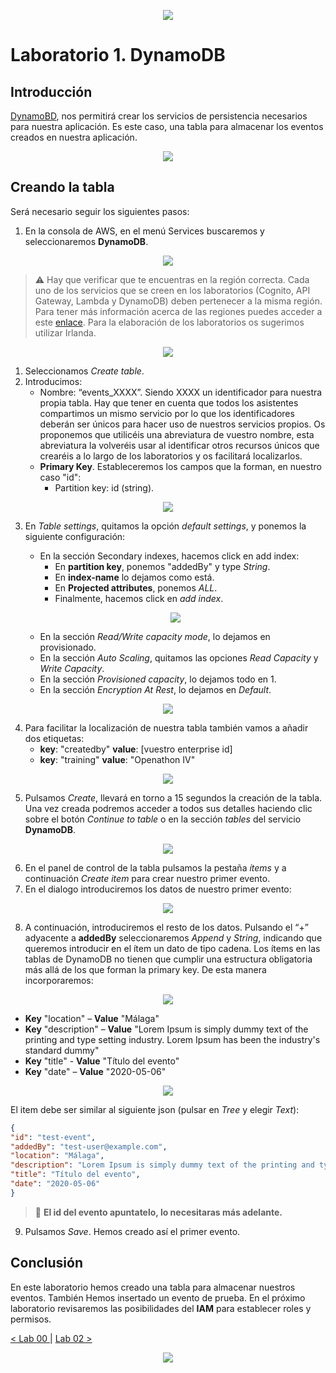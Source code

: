 <p align="center">
    <img src="../resources/header.png">
</p>

# Laboratorio 1. DynamoDB

## Introducción
[DynamoBD](https://docs.aws.amazon.com/es_es/dynamodb/?id=docs_gateway), nos permitirá crear los servicios de persistencia necesarios para nuestra aplicación. Es este caso, una tabla para almacenar los eventos creados en nuestra aplicación. 

<p align="center">
    <img src="resources/dynamo.png"/>
</p>


## Creando la tabla
Será necesario seguir los siguientes pasos:

1. En la consola de AWS, en el menú Services buscaremos y seleccionaremos **DynamoDB**.

<p align="center">
    <img src="resources/Picture1.png"/>
</p>

> :warning: Hay que verificar que te encuentras en la región correcta. Cada uno de los servicios que se creen en los laboratorios (Cognito, API Gateway, Lambda y DynamoDB) deben pertenecer a la misma región. Para tener más información acerca de las regiones puedes acceder a este [enlace](https://docs.aws.amazon.com/es_es/AWSEC2/latest/UserGuide/using-regions-availability-zones.html). Para la elaboración de los laboratorios os sugerimos utilizar Irlanda.

<p align="center">
    <img src="resources/Picture3.png"/>    
</p>

1. Seleccionamos *Create table*.
2. Introducimos:
   * Nombre: “events_XXXX”. Siendo XXXX un identificador para nuestra propia tabla. Hay que tener en cuenta que todos los asistentes compartimos un mismo servicio por lo que los identificadores deberán ser únicos para hacer uso de nuestros servicios propios. Os proponemos que utilicéis una abreviatura de vuestro nombre, esta abreviatura la volveréis usar al identificar otros recursos únicos que crearéis a lo largo de los laboratorios y os facilitará localizarlos.
   * **Primary Key**. Estableceremos los campos que la forman, en nuestro caso "id":
     * Partition key: id (string).
   
<p align="center">
    <img src="resources/Picture4.png"/>
</p>  

3. En *Table settings*, quitamos la opción *default settings*, y ponemos la siguiente configuración:
   * En la sección Secondary indexes, hacemos click en add index:
        * En **partition key**, ponemos "addedBy" y type *String*.
        * En **index-name** lo dejamos como está.
        * En **Projected attributes**, ponemos *ALL*.
        * Finalmente, hacemos click en *add index*.
   
   <p align="center">
    <img src="resources/Picture5.png"/>
   </p>    
   
   * En la sección *Read/Write capacity mode*, lo dejamos en provisionado.
   * En la sección *Auto Scaling*, quitamos las opciones *Read Capacity* y *Write Capacity*.
   * En la sección *Provisioned capacity*, lo dejamos todo en 1.
   * En la sección *Encryption At Rest*, lo dejamos en *Default*.
      
<p align="center">
    <img src="resources/Picture6.png"/>
</p>     

4. Para facilitar la localización de nuestra tabla también vamos a añadir dos etiquetas:
   * **key**: "createdby"   **value**: [vuestro enterprise id]
   * **key**: "training"    **value**: "Openathon IV"
<p align="center">
    <img src="resources/Picture10.png"/>
</p>            
      
5. Pulsamos *Create*, llevará en torno a 15 segundos la creación de la tabla. Una vez creada podremos acceder a todos sus detalles haciendo clic sobre el botón *Continue to table* o en la sección *tables* del servicio **DynamoDB**.
<p align="center">
    <img src="resources/Picture7.png"/>
</p> 

6. En el panel de control de la tabla pulsamos la pestaña *ítems* y a continuación *Create item* para crear nuestro primer evento.
7. En el dialogo introduciremos los datos de nuestro primer evento:

<p align="center">
    <img src="resources/Picture2.png"/>
</p>

8. A continuación, introduciremos el resto de los datos. Pulsando el “+” adyacente a **addedBy** seleccionaremos *Append* y *String*, indicando que queremos introducir en el ítem un dato de tipo cadena. Los ítems en las tablas de DynamoDB no tienen que cumplir una estructura obligatoria más allá de los que forman la primary key. De esta manera incorporaremos:

<p align="center">
    <img src="resources/Picture8.png"/>
</p>

  * **Key** "location" – **Value** "Málaga"
  * **Key** "description" – **Value** "Lorem Ipsum is simply dummy text of the printing and type setting industry. Lorem Ipsum has been the industry's standard dummy"
  * **Key** "title" - **Value** "Título del evento"
  * **Key** "date" – **Value** "2020-05-06"
  
<p align="center">
    <img src="resources/Picture9.png"/>
</p>
  
   El item debe ser similar al siguiente json (pulsar en *Tree* y elegir *Text*):

```json
{
"id": "test-event",
"addedBy": "test-user@example.com",
"location": "Málaga",
"description": "Lorem Ipsum is simply dummy text of the printing and type setting industry. Lorem Ipsum has been the industry's standard dummy.",
"title": "Título del evento",
"date": "2020-05-06"
}
```

 > :pushpin: **El id del evento apuntatelo, lo necesitaras más adelante.**

9. Pulsamos *Save*. Hemos creado así el primer evento.

## Conclusión

En este laboratorio hemos creado una tabla para almacenar nuestros eventos. También Hemos insertado un evento de prueba. En el próximo laboratorio revisaremos las posibilidades del **IAM** para establecer roles y permisos.

[< Lab 00 ](../lab-00)  | [Lab 02 >](../lab-02) 

<p align="center">
    <img src="../resources/header.png">
</p>
